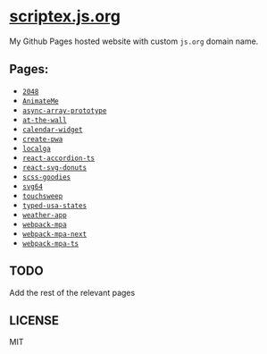 # [scriptex.js.org](https://scriptex.js.org)

My Github Pages hosted website with custom `js.org` domain name.

## Pages:

- [`2048`](https://scriptex.js.org/2048/)
- [`AnimateMe`](https://scriptex.js.org/AnimateMe/)
- [`async-array-prototype`](https://scriptex.js.org/async-array-prototype)
- [`at-the-wall`](https://scriptex.js.org/at-the-wall/)
- [`calendar-widget`](https://scriptex.js.org/calendar-widget)
- [`create-pwa`](https://scriptex.js.org/create-pwa/)
- [`localga`](https://scriptex.js.org/localga/)
- [`react-accordion-ts`](https://scriptex.js.org/react-accordion-ts/)
- [`react-svg-donuts`](https://scriptex.js.org/react-svg-donuts/)
- [`scss-goodies`](https://scriptex.js.org/scss-goodies)
- [`svg64`](https://scriptex.js.org/svg64)
- [`touchsweep`](https://scriptex.js.org/touchsweep)
- [`typed-usa-states`](https://scriptex.js.org/typed-usa-states)
- [`weather-app`](https://scriptex.js.org/weather-app/)
- [`webpack-mpa`](https://scriptex.js.org/webpack-mpa/)
- [`webpack-mpa-next`](https://scriptex.js.org/webpack-mpa-next/)
- [`webpack-mpa-ts`](https://scriptex.js.org/webpack-mpa-ts/)

## TODO

Add the rest of the relevant pages

## LICENSE

MIT
